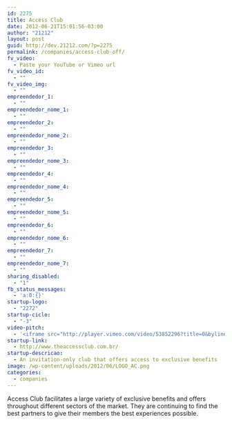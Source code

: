 ```yaml
---
id: 2275
title: Access Club
date: 2012-06-21T15:01:56-03:00
author: "21212"
layout: post
guid: http://dev.21212.com/?p=2275
permalink: /companies/access-club-off/
fv_video:
  - Paste your YouTube or Vimeo url
fv_video_id:
  - ""
fv_video_img:
  - ""
empreendedor_1:
  - ""
empreendedor_nome_1:
  - ""
empreendedor_2:
  - ""
empreendedor_nome_2:
  - ""
empreendedor_3:
  - ""
empreendedor_nome_3:
  - ""
empreendedor_4:
  - ""
empreendedor_nome_4:
  - ""
empreendedor_5:
  - ""
empreendedor_nome_5:
  - ""
empreendedor_6:
  - ""
empreendedor_nome_6:
  - ""
empreendedor_7:
  - ""
empreendedor_nome_7:
  - ""
sharing_disabled:
  - "1"
fb_status_messages:
  - 'a:0:{}'
startup-logo:
  - "2272"
startup-ciclo:
  - "-3"
video-pitch:
  - '<iframe src="http://player.vimeo.com/video/53852296?title=0&byline=0&portrait=0&badge=0" width="640" height="360" frameborder="0" webkitAllowFullScreen mozallowfullscreen allowFullScreen></iframe>'
startup-link:
  - http://www.theaccessclub.com.br/
startup-descricao:
  - An invitation-only club that offers access to exclusive benefits
image: /wp-content/uploads/2012/06/LOGO_AC.png
categories:
  - companies
---
```

Access Club facilitates a large variety of exclusive benefits and offers throughout different sectors of the market. They are continuing to find the best partners to give their members the best experiences possible.